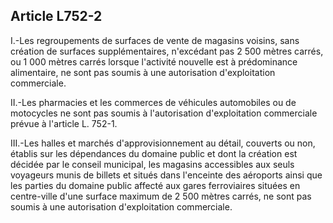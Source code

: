 Article L752-2
----
I.-Les regroupements de surfaces de vente de magasins voisins, sans création de
surfaces supplémentaires, n'excédant pas 2 500 mètres carrés, ou 1 000 mètres
carrés lorsque l'activité nouvelle est à prédominance alimentaire, ne sont pas
soumis à une autorisation d'exploitation commerciale.

II.-Les pharmacies et les commerces de véhicules automobiles ou de motocycles ne
sont pas soumis à l'autorisation d'exploitation commerciale prévue à l'article
L. 752-1.

III.-Les halles et marchés d'approvisionnement au détail, couverts ou non,
établis sur les dépendances du domaine public et dont la création est décidée
par le conseil municipal, les magasins accessibles aux seuls voyageurs munis de
billets et situés dans l'enceinte des aéroports ainsi que les parties du domaine
public affecté aux gares ferroviaires situées en centre-ville d'une surface
maximum de 2 500 mètres carrés, ne sont pas soumis à une autorisation
d'exploitation commerciale.

